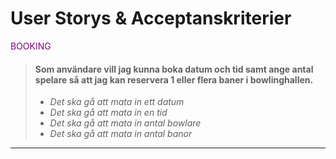 # User Storys & Acceptanskriterier

<span style="color:purple;">BOOKING</span>
> #### Som användare vill jag kunna boka datum och tid samt ange antal spelare så att jag kan reservera 1 eller flera baner i bowlinghallen.
> - *Det ska gå att mata in ett datum*
> - *Det ska gå att mata in en tid*
> - *Det ska gå att mata in antal bowlare*
> - *Det ska gå att mata in antal banor*
---
